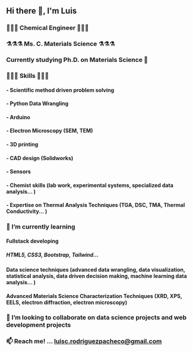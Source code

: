 ## Hi there 👋, I'm Luis

### 🧪🧪🧪 Chemical Engineer 🧪🧪🧪

### ⚗️⚗️⚗️ Ms. C. Materials Science ⚗️⚗️⚗️

### Currently studying Ph.D. on Materials Science 🔬

### 🎨🎨🎨 Skills 🎨🎨🎨

#### - Scientific method driven problem solving

#### - Python Data Wrangling

#### - Arduino

#### - Electron Microscopy (SEM, TEM)

#### - 3D printing

#### - CAD design (Solidworks)

#### - Sensors

#### - Chemist skills (lab work, experimental systems, specialized data analysis... )

#### - Expertise on Thermal Analysis Techniques (TGA, DSC, TMA, Thermal Conductivity... )


### 🌱 I’m currently learning 

#### Fullstack developing
##### HTML5, CSS3, Bootstrap, Tailwind...

#### Data science techniques (advanced data wrangling, data visualization, statistical analysis, data driven decision making, machine learning data analysis... )

#### Advanced Materials Science Characterization Techniques (XRD, XPS, EELS, electron diffraction, electron microscopy)

### 👯 I’m looking to collaborate on data science projects and web development projects 

### 📫 Reach me! ... luisc.rodriguezpacheco@gmail.com 




<!--
**luiscarp/luiscarp** is a ✨ _special_ ✨ repository because its `README.md` (this file) appears on your GitHub profile.

Here are some ideas to get you started:

- 🔭 I’m currently working on ...
- 🌱 I’m currently learning ...
- 👯 I’m looking to collaborate on ...
- 🤔 I’m looking for help with ...
- 💬 Ask me about ...
- 📫 How to reach me: ...
- 😄 Pronouns: ...
- ⚡ Fun fact: ...
-->
